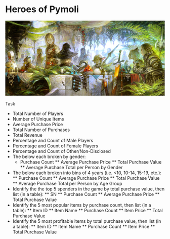 # Heroes of Pymoli
![logo](/HeroesOfPymoli/images/logo.jpg)

Task
* Total Number of Players
* Number of Unique Items
* Average Purchase Price
* Total Number of Purchases
* Total Revenue
* Percentage and Count of Male Players
* Percentage and Count of Female Players
* Percentage and Count of Other/Non-Disclosed
* The below each broken by gender:
  * Purchase Count
** Average Purchase Price
** Total Purchase Value
** Average Purchase Total per Person by Gender
* The below each broken into bins of 4 years (i.e. <10, 10-14, 15-19, etc.):
** Purchase Count
** Average Purchase Price
** Total Purchase Value
** Average Purchase Total per Person by Age Group
* Identify the the top 5 spenders in the game by total purchase value, then list (in a table):
** SN
** Purchase Count
** Average Purchase Price
** Total Purchase Value
* Identify the 5 most popular items by purchase count, then list (in a table):
** Item ID
** Item Name
** Purchase Count
** Item Price
** Total Purchase Value
* Identify the 5 most profitable items by total purchase value, then list (in a table):
** Item ID
** Item Name
** Purchase Count
** Item Price
** Total Purchase Value
